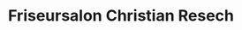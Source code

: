 ---
title: "Friseursalon Christian Resech"
url: /hannover/friseursalon-christian-resech/
shop: Friseur
---